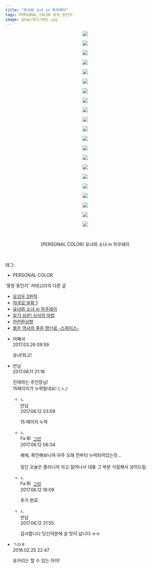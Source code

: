 ```yaml
---
title: "유녀와 소녀 in 하쿠레이"
tags: PERSONAL_COLOR 동방_동인지
image: ghap/911/001.jpg
---
```

<div class="article">
<p style="text-align: center; clear: none; float: none;"><img src="{{ site.nasurl }}/ghap/911/001.jpg"/></p>
<p style="text-align: center; clear: none; float: none;"><img src="{{ site.nasurl }}/ghap/911/002.jpg"/></p>
<p style="text-align: center; clear: none; float: none;"><img src="{{ site.nasurl }}/ghap/911/003.jpg"/></p>
<p style="text-align: center; clear: none; float: none;"><img src="{{ site.nasurl }}/ghap/911/004.jpg"/></p>
<p style="text-align: center; clear: none; float: none;"><img src="{{ site.nasurl }}/ghap/911/005.jpg"/></p>
<p style="text-align: center; clear: none; float: none;"><img src="{{ site.nasurl }}/ghap/911/006.jpg"/></p>
<p style="text-align: center; clear: none; float: none;"><img src="{{ site.nasurl }}/ghap/911/007.jpg"/></p>
<p style="text-align: center; clear: none; float: none;"><img src="{{ site.nasurl }}/ghap/911/008.jpg"/></p>
<p style="text-align: center; clear: none; float: none;"><img src="{{ site.nasurl }}/ghap/911/009.jpg"/></p>
<p style="text-align: center; clear: none; float: none;"><img src="{{ site.nasurl }}/ghap/911/010.jpg"/></p>
<p style="text-align: center; clear: none; float: none;"><img src="{{ site.nasurl }}/ghap/911/011.jpg"/></p>
<p style="text-align: center; clear: none; float: none;"><img src="{{ site.nasurl }}/ghap/911/012.jpg"/></p>
<p style="text-align: center; clear: none; float: none;"><img src="{{ site.nasurl }}/ghap/911/013.jpg"/></p>
<p style="text-align: center; clear: none; float: none;"><img src="{{ site.nasurl }}/ghap/911/014.jpg"/></p>
<p style="text-align: center; clear: none; float: none;"><img src="{{ site.nasurl }}/ghap/911/015.jpg"/></p>
<p style="text-align: center; clear: none; float: none;"><img src="{{ site.nasurl }}/ghap/911/016.jpg"/></p>
<p style="text-align: center; clear: none; float: none;"><img src="{{ site.nasurl }}/ghap/911/017.jpg"/></p>
<p style="text-align: center; clear: none; float: none;"><img src="{{ site.nasurl }}/ghap/911/018.jpg"/></p>
<p style="text-align: center; clear: none; float: none;"><img src="{{ site.nasurl }}/ghap/911/019.jpg"/></p>
<p style="text-align: center; clear: none; float: none;"><img src="{{ site.nasurl }}/ghap/911/020.jpg"/></p>
<p style="text-align: center; clear: none; float: none;"><img src="{{ site.nasurl }}/ghap/911/021.jpg"/></p>
<p style="text-align: center; clear: none; float: none;"><br/></p>
<p style="text-align: center; clear: none; float: none;">[PERSONAL COLOR] 유녀와 소녀 in 하쿠레이</p>
<p><br/></p>
</div><div class="tagTrail">
<p>태그: </p>
<ul>
<li>PERSONAL COLOR</li>
</ul>
</div><div class="another">
<p>'동방 동인지' 카테고리의 다른 글</p>
<ul>
<li><a href="/2016-07-17-ghap_913">모코우 3원칙</a></li>
<li><a href="/2016-07-17-ghap_912">야쿠모 일화 1</a></li>
<li><a href="/2016-07-17-ghap_911">유녀와 소녀 in 하쿠레이</a></li>
<li><a href="/2016-07-17-ghap_910">알기 쉬운! 사식의 마법</a></li>
<li><a href="/2016-07-17-ghap_909">찬란환상향</a></li>
<li><a href="/2016-07-17-ghap_908">붉은 역사의 푸른 향신료 -스파이스-</a></li>
</ul>
</div><div class="cb_module cb_fluid">
<div class="cb_wrt cb_profile">
<div class="comment">
<ul>
<li class="cb_thumb_off" id="comment14949327">
<div class="cb_comment_area">
<div class="cb_info_area">
<div class="cb_section">
<span class="cb_nick_name">어째서</span>
</div>
<div class="cb_section">
<span class="cb_date">2017.03.26 09:59 </span>
</div>
</div>
<div class="cb_dsc_comment">
<p class="cb_dsc">
											유녀!최고!
										</p>
</div>
</div></li>
<li class="cb_thumb_off" id="comment15011103">
<div class="cb_comment_area">
<div class="cb_info_area">
<div class="cb_section">
<span class="cb_nick_name">만남</span>
</div>
<div class="cb_section">
<span class="cb_date">2017.06.11 21:18 </span>
</div>
</div>
<div class="cb_dsc_comment">
<p class="cb_dsc">
											친애하는 주인장님!<br/>
15페이지가 누락됬네요! /;ㅅ;/
										</p>
</div>
<ul>
<li class="cb_thumb_off" id="comment15011368">
<span class="cb_bu_subnode">ㄴ</span>
<div class="cb_comment_area">
<div class="cb_info_area">
<div class="cb_section">
<span class="cb_nick_name">만남</span>
</div>
<div class="cb_section">
<span class="cb_date">2017.06.12 03:09 </span>
</div>
</div>
<div class="cb_dsc_comment">
<p class="cb_dsc">
																15 페이지 누락
															</p>
</div>
</div>
</li>
<li class="cb_thumb_off" id="comment15011411">
<span class="cb_bu_subnode">ㄴ</span>
<div class="cb_comment_area">
<div class="cb_info_area">
<div class="cb_section">
<span class="cb_nick_name"><img alt="Favicon of https://ghaptouhou.tistory.com" height="16" onerror="this.onerror=null;this.parentNode.removeChild(this)" src="https://ghaptouhou.tistory.com/favicon.ico" width="16"/> <img alt="BlogIcon" height="16" onerror="this.parentNode.removeChild(this)" src="https://ghaptouhou.tistory.com/index.gif" width="16"/> <a href="https://ghaptouhou.tistory.com" onclick="return openLinkInNewWindow(this)"> 그압</a><span class="tistoryProfileLayerTrigger" onclick='TistoryProfile.show(event, this, {"title":"\uc800\uae30 \uc774\uac70 \ub098\uc911\uc5d0 \uc218\uc815 \uac00\ub2a5\ud558\ub098\uc694","url":"https:\/\/ghap.tistory.com","nickname":"\uadf8\uc555","items":[]}); return false;'></span></span>
</div>
<div class="cb_section">
<span class="cb_date">2017.06.12 06:34 </span>
</div>
</div>
<div class="cb_dsc_comment">
<p class="cb_dsc">
																예에, 확인해보니까 아주 오래 전부터 누락되어있는듯...<br/>
<br/>
일단 오늘은 졸리니까 자고 일어나서 대충 그 부분 식질해서 넣어드림.
															</p>
</div>
</div>
</li>
<li class="cb_thumb_off" id="comment15011711">
<span class="cb_bu_subnode">ㄴ</span>
<div class="cb_comment_area">
<div class="cb_info_area">
<div class="cb_section">
<span class="cb_nick_name"><img alt="Favicon of https://ghaptouhou.tistory.com" height="16" onerror="this.onerror=null;this.parentNode.removeChild(this)" src="https://ghaptouhou.tistory.com/favicon.ico" width="16"/> <img alt="BlogIcon" height="16" onerror="this.parentNode.removeChild(this)" src="https://ghaptouhou.tistory.com/index.gif" width="16"/> <a href="https://ghaptouhou.tistory.com" onclick="return openLinkInNewWindow(this)"> 그압</a><span class="tistoryProfileLayerTrigger" onclick='TistoryProfile.show(event, this, {"title":"\uc800\uae30 \uc774\uac70 \ub098\uc911\uc5d0 \uc218\uc815 \uac00\ub2a5\ud558\ub098\uc694","url":"https:\/\/ghap.tistory.com","nickname":"\uadf8\uc555","items":[]}); return false;'></span></span>
</div>
<div class="cb_section">
<span class="cb_date">2017.06.12 16:09 </span>
</div>
</div>
<div class="cb_dsc_comment">
<p class="cb_dsc">
																추가 완료.
															</p>
</div>
</div>
</li>
<li class="cb_thumb_off" id="comment15012097">
<span class="cb_bu_subnode">ㄴ</span>
<div class="cb_comment_area">
<div class="cb_info_area">
<div class="cb_section">
<span class="cb_nick_name">만남</span>
</div>
<div class="cb_section">
<span class="cb_date">2017.06.12 21:55 </span>
</div>
</div>
<div class="cb_dsc_comment">
<p class="cb_dsc">
																감사합니다 당신덕분에 살 맛이 납니다 ㅠㅠ 
															</p>
</div>
</div>
</li>
</ul>
</div></li>
<li class="cb_thumb_off" id="comment15206683">
<div class="cb_comment_area">
<div class="cb_info_area">
<div class="cb_section">
<span class="cb_nick_name">ㄱㅁㅎ</span>
</div>
<div class="cb_section">
<span class="cb_date">2018.02.25 22:47 </span>
</div>
</div>
<div class="cb_dsc_comment">
<p class="cb_dsc">
											유카리는 할 수 있는 아이!
										</p>
</div>
</div></li>
</ul>
</div>
</div><!-- commentList close -->
</div>